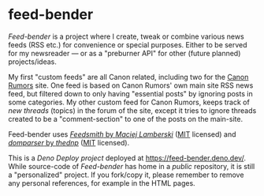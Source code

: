 # feed-bender

*Feed-bender* is a project where I create, tweak or combine various news feeds (RSS etc.) for convenience or special purposes. Either to be served for my newsreader — or as a "preburner API" for other (future planned) projects/ideas.

My first "custom feeds" are all Canon related, including two for the [Canon Rumors](https://canonrumors.com/) site.
One feed is based on Canon Rumors' own main site RSS news feed, but filtered down to only having "essential posts" by ignoring posts in some categories.
My other custom feed for Canon Rumors, keeps track of *new threads* (topics) in the forum of the site, except it tries to ignore threads created to be a "comment-section" to one of the posts on the main-site.

Feed-bender uses [*Feedsmith* by *Maciej Lamberski*](https://github.com/macieklamberski/feedsmith) ([MIT](https://github.com/macieklamberski/feedsmith/blob/main/LICENSE) licensed) and [*domparser* by *thednp*](https://github.com/thednp) ([MIT](https://github.com/thednp/domparser/blob/master/LICENSE) licensed).

This is a *Deno Deploy project* deployed at https://feed-bender.deno.dev/. 
While source-code of _Feed-bender_ has home in a _public_ repository, it is still a "personalized" project. If you fork/copy it, please remember to remove any personal references, for example in the HTML pages.

